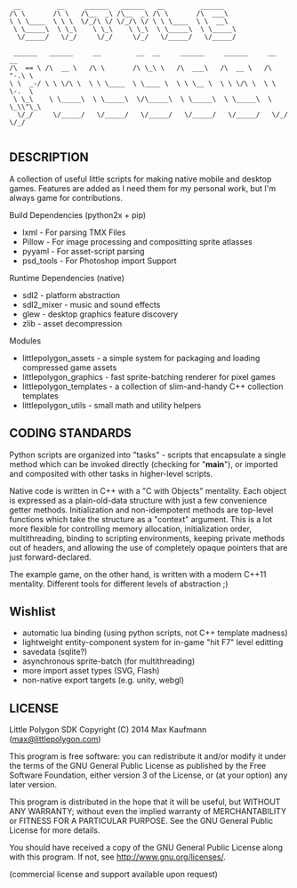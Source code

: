 ```
 __         __     ______   ______   __         ______    
/\ \       /\ \   /\__  _\ /\__  _\ /\ \       /\  ___\   
\ \ \____  \ \ \  \/_/\ \/ \/_/\ \/ \ \ \____  \ \  __\   
 \ \_____\  \ \_\    \ \_\    \ \_\  \ \_____\  \ \_____\ 
  \/_____/   \/_/     \/_/     \/_/   \/_____/   \/_____/ 
                                                          
 ______   ______     __         __  __     ______     ______     __   __    
/\  == \ /\  __ \   /\ \       /\ \_\ \   /\  ___\   /\  __ \   /\ "-.\ \   
\ \  _-/ \ \ \/\ \  \ \ \____  \ \____ \  \ \ \__ \  \ \ \/\ \  \ \ \-.  \  
 \ \_\    \ \_____\  \ \_____\  \/\_____\  \ \_____\  \ \_____\  \ \_\\"\_\ 
  \/_/     \/_____/   \/_____/   \/_____/   \/_____/   \/_____/   \/_/ \/_/ 
                                                                            
```

DESCRIPTION
-----------

A collection of useful little scripts for making native mobile and desktop games.  Features
are added as I need them for my personal work, but I'm always game for contributions.

Build Dependencies (python2x + pip)
* lxml - For parsing TMX Files
* Pillow - For image processing and compositting sprite atlasses
* pyyaml - For asset-script parsing
* psd_tools - For Photoshop import Support

Runtime Dependencies (native)
* sdl2 - platform abstraction
* sdl2_mixer - music and sound effects
* glew - desktop graphics feature discovery
* zlib - asset decompression

Modules
* littlepolygon_assets - a simple system for packaging and loading compressed game assets
* littlepolygon_graphics - fast sprite-batching renderer for pixel games
* littlepolygon_templates - a collection of slim-and-handy C++ collection templates
* littlepolygon_utils - small math and utility helpers

CODING STANDARDS
----------------

Python scripts are organized into "tasks" - scripts that encapsulate a single method which
can be invoked directly (checking for "__main__"), or imported and composited with other
tasks in higher-level scripts.

Native code is written in C++ with a "C with Objects" mentality.  Each object is expressed
as a plain-old-data structure with just a few convenience getter methods.  Initialization and
non-idempotent methods are top-level functions which take the structure as a "context" argument.
This is a lot more flexible for controlling memory allocation, initialization order, multithreading, 
binding to scripting environments, keeping private methods out of headers, and allowing the use of
completely opaque pointers that are just forward-declared.

The example game, on the other hand, is written with a modern C++11 mentality.  Different tools for 
different levels of abstraction ;)

Wishlist
--------

* automatic lua binding (using python scripts, not C++ template madness)
* lightweight entity-component system for in-game "hit F7" level editting
* savedata (sqlite?)
* asynchronous sprite-batch (for multithreading)
* more import asset types (SVG, Flash)
* non-native export targets (e.g. unity, webgl)

LICENSE
-------

Little Polygon SDK
Copyright (C) 2014 Max Kaufmann (max@littlepolygon.com)

This program is free software: you can redistribute it and/or modify
it under the terms of the GNU General Public License as published by
the Free Software Foundation, either version 3 of the License, or
(at your option) any later version.

This program is distributed in the hope that it will be useful,
but WITHOUT ANY WARRANTY; without even the implied warranty of
MERCHANTABILITY or FITNESS FOR A PARTICULAR PURPOSE.  See the
GNU General Public License for more details.

You should have received a copy of the GNU General Public License
along with this program.  If not, see <http://www.gnu.org/licenses/>.

(commercial license and support available upon request)

